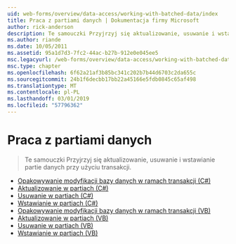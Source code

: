 ```yaml
---
uid: web-forms/overview/data-access/working-with-batched-data/index
title: Praca z partiami danych | Dokumentacja firmy Microsoft
author: rick-anderson
description: Te samouczki Przyjrzyj się aktualizowanie, usuwanie i wstawianie partie danych przy użyciu transakcji.
ms.author: riande
ms.date: 10/05/2011
ms.assetid: 95a1d7d3-7fc2-44ac-b27b-912e0e045ee5
msc.legacyurl: /web-forms/overview/data-access/working-with-batched-data
msc.type: chapter
ms.openlocfilehash: 6f62a21af3b85bc341c202b7b44d6703c2da655c
ms.sourcegitcommit: 24b1f6decbb17bb22a45166e5fdb0845c65af498
ms.translationtype: MT
ms.contentlocale: pl-PL
ms.lasthandoff: 03/01/2019
ms.locfileid: "57796362"
---
```

<a name="working-with-batched-data"></a>Praca z partiami danych
====================
> Te samouczki Przyjrzyj się aktualizowanie, usuwanie i wstawianie partie danych przy użyciu transakcji.


- [Opakowywanie modyfikacji bazy danych w ramach transakcji (C#)](wrapping-database-modifications-within-a-transaction-cs.md)
- [Aktualizowanie w partiach (C#)](batch-updating-cs.md)
- [Usuwanie w partiach (C#)](batch-deleting-cs.md)
- [Wstawianie w partiach (C#)](batch-inserting-cs.md)
- [Opakowywanie modyfikacji bazy danych w ramach transakcji (VB)](wrapping-database-modifications-within-a-transaction-vb.md)
- [Aktualizowanie w partiach (VB)](batch-updating-vb.md)
- [Usuwanie w partiach (VB)](batch-deleting-vb.md)
- [Wstawianie w partiach (VB)](batch-inserting-vb.md)
